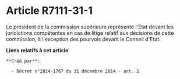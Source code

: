 # Article R7111-31-1

Le président de la commission supérieure représente l'Etat devant les juridictions compétentes en cas de litige relatif aux
décisions de cette commission, à l'exception des pourvois devant le Conseil d'Etat.

**Liens relatifs à cet article**

	**Créé par**:

	  - Décret n°2014-1767 du 31 décembre 2014 - art. 2
